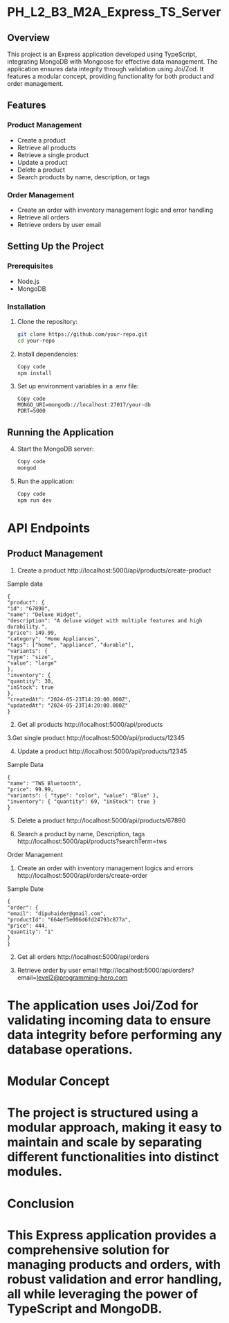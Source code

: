 # PH_L2_B3_M2A_Express_TS_Server

## Overview

This project is an Express application developed using TypeScript, integrating MongoDB with Mongoose for effective data management. The application ensures data integrity through validation using Joi/Zod. It features a modular concept, providing functionality for both product and order management.

## Features

### Product Management

- Create a product
- Retrieve all products
- Retrieve a single product
- Update a product
- Delete a product
- Search products by name, description, or tags

### Order Management

- Create an order with inventory management logic and error handling
- Retrieve all orders
- Retrieve orders by user email

## Setting Up the Project

### Prerequisites

- Node.js
- MongoDB

### Installation

1. Clone the repository:

   ```sh
   git clone https://github.com/your-repo.git
   cd your-repo

   ```

2. Install dependencies:

   ```sh
   Copy code
   npm install

   ```

3. Set up environment variables in a .env file:

   ```env
   Copy code
   MONGO_URI=mongodb://localhost:27017/your-db
   PORT=5000
   
   ```

## Running the Application

4. Start the MongoDB server:

   ```sh
   Copy code
   mongod

   ```

5. Run the application:

   ```sh
   Copy code
   npm run dev
   ```

# API Endpoints

## Product Management

1. Create a product
   http://localhost:5000/api/products/create-product

Sample data
```
{
"product": {
"id": "67890",
"name": "Deluxe Widget",
"description": "A deluxe widget with multiple features and high durability.",
"price": 149.99,
"category": "Home Appliances",
"tags": ["home", "appliance", "durable"],
"variants": {
"type": "size",
"value": "large"
},
"inventory": {
"quantity": 30,
"inStock": true
},
"createdAt": "2024-05-23T14:20:00.000Z",
"updatedAt": "2024-05-23T14:20:00.000Z"
}
```

2. Get all products
   http://localhost:5000/api/products

3.Get single product
http://localhost:5000/api/products/12345

4. Update a product
   http://localhost:5000/api/products/12345

Sample Data
```
{
"name": "TWS Bluetooth",
"price": 99.99,
"variants": { "type": "color", "value": "Blue" },
"inventory": { "quantity": 69, "inStock": true }
}
```

5. Delete a product
   http://localhost:5000/api/products/67890

6. Search a product by name, Description, tags
   http://localhost:5000/api/products?searchTerm=tws

Order Management

1. Create an order with inventory management logics and errors
   http://localhost:5000/api/orders/create-order

Sample Date
```
{
"order": {
"email": "dipuhaider@gmail.com",
"productId": "664ef5e006d6fd24793c877a",
"price": 444,
"quantity": "1"
}
}
```

2. Get all orders
   http://localhost:5000/api/orders

3. Retrieve order by user email
   http://localhost:5000/api/orders?email=level2@programming-hero.com

# The application uses Joi/Zod for validating incoming data to ensure data integrity before performing any database operations.

# Modular Concept

# The project is structured using a modular approach, making it easy to maintain and scale by separating different functionalities into distinct modules.

# Conclusion

# This Express application provides a comprehensive solution for managing products and orders, with robust validation and error handling, all while leveraging the power of TypeScript and MongoDB.
